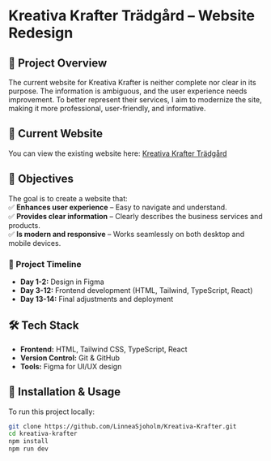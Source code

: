 # Kreativa Krafter Trädgård – Website Redesign  

## 🌿 Project Overview  
The current website for Kreativa Krafter is neither complete nor clear in its purpose. The information is ambiguous, and the user experience needs improvement. To better represent their services, I aim to modernize the site, making it more professional, user-friendly, and informative.  

## 🔗 Current Website  
You can view the existing website here: [Kreativa Krafter Trädgård](https://kreativakrafter.se/)

## 🎯 Objectives  
The goal is to create a website that:  
✅ **Enhances user experience** – Easy to navigate and understand.  
✅ **Provides clear information** – Clearly describes the business services and products.  
✅ **Is modern and responsive** – Works seamlessly on both desktop and mobile devices.  

### 📅 Project Timeline  
- **Day 1-2:** Design in Figma  
- **Day 3-12:** Frontend development (HTML, Tailwind, TypeScript, React)  
- **Day 13-14:** Final adjustments and deployment  

## 🛠️ Tech Stack  
- **Frontend:** HTML, Tailwind CSS, TypeScript, React  
- **Version Control:** Git & GitHub  
- **Tools:** Figma for UI/UX design  

## 🚀 Installation & Usage  
To run this project locally:  
```bash
git clone https://github.com/LinneaSjoholm/Kreativa-Krafter.git 
cd kreativa-krafter  
npm install  
npm run dev  
